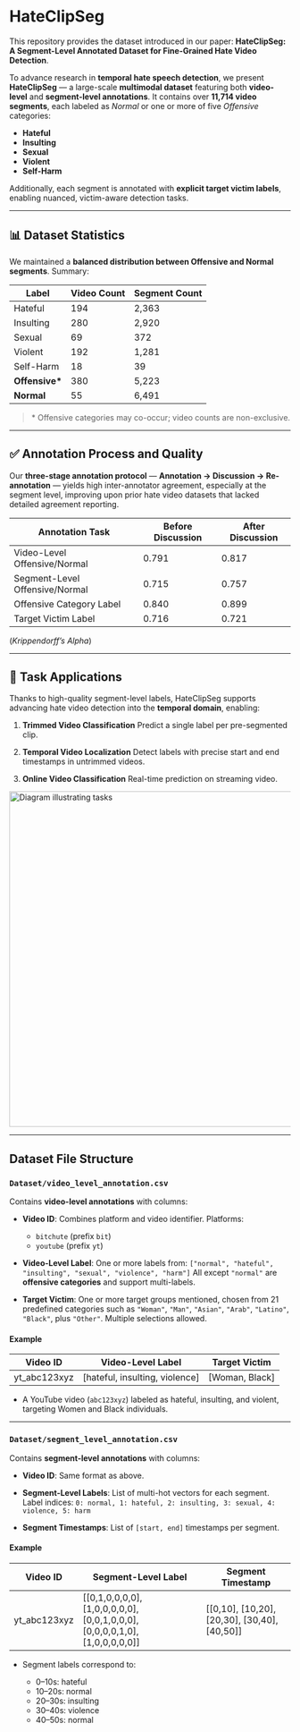 # HateClipSeg

This repository provides the dataset introduced in our paper:
**HateClipSeg: A Segment-Level Annotated Dataset for Fine-Grained Hate Video Detection**.

To advance research in **temporal hate speech detection**, we present **HateClipSeg** — a large-scale **multimodal dataset** featuring both **video-level** and **segment-level annotations**. It contains over **11,714 video segments**, each labeled as *Normal* or one or more of five *Offensive* categories:

* **Hateful**
* **Insulting**
* **Sexual**
* **Violent**
* **Self-Harm**

Additionally, each segment is annotated with **explicit target victim labels**, enabling nuanced, victim-aware detection tasks.

---

## 📊 Dataset Statistics

We maintained a **balanced distribution between Offensive and Normal segments**. Summary:

| Label           | Video Count | Segment Count |
| --------------- | ----------- | ------------- |
| Hateful         | 194         | 2,363         |
| Insulting       | 280         | 2,920         |
| Sexual          | 69          | 372           |
| Violent         | 192         | 1,281         |
| Self-Harm       | 18          | 39            |
| **Offensive\*** | 380         | 5,223         |
| **Normal**      | 55          | 6,491         |

> \* Offensive categories may co-occur; video counts are non-exclusive.

---

## ✅ Annotation Process and Quality

Our **three-stage annotation protocol** — **Annotation → Discussion → Re-annotation** — yields high inter-annotator agreement, especially at the segment level, improving upon prior hate video datasets that lacked detailed agreement reporting.

| Annotation Task                | Before Discussion | After Discussion |
| ------------------------------ | ----------------- | ---------------- |
| Video-Level Offensive/Normal   | 0.791             | 0.817            |
| Segment-Level Offensive/Normal | 0.715             | 0.757            |
| Offensive Category Label       | 0.840             | 0.899            |
| Target Victim Label            | 0.716             | 0.721            |

(*Krippendorff’s Alpha*)

---

## 🧠 Task Applications

Thanks to high-quality segment-level labels, HateClipSeg supports advancing hate video detection into the **temporal domain**, enabling:

1. **Trimmed Video Classification**
   Predict a single label per pre-segmented clip.

2. **Temporal Video Localization**
   Detect labels with precise start and end timestamps in untrimmed videos.

3. **Online Video Classification**
   Real-time prediction on streaming video.

<img src="Images/figure.png" alt="Diagram illustrating tasks" width="600"/>

---

## Dataset File Structure

### `Dataset/video_level_annotation.csv`

Contains **video-level annotations** with columns:

* **Video ID**: Combines platform and video identifier.
  Platforms:

  * `bitchute` (prefix `bit`)
  * `youtube` (prefix `yt`)

* **Video-Level Label**: One or more labels from:
  `["normal", "hateful", "insulting", "sexual", "violence", "harm"]`
  All except `"normal"` are **offensive categories** and support multi-labels.

* **Target Victim**: One or more target groups mentioned, chosen from 21 predefined categories such as `"Woman"`, `"Man"`, `"Asian"`, `"Arab"`, `"Latino"`, `"Black"`, plus `"Other"`. Multiple selections allowed.

#### Example

| Video ID      | Video-Level Label               | Target Victim   |
| ------------- | ------------------------------- | --------------- |
| yt\_abc123xyz | \[hateful, insulting, violence] | \[Woman, Black] |

* A YouTube video (`abc123xyz`) labeled as hateful, insulting, and violent, targeting Women and Black individuals.

---

### `Dataset/segment_level_annotation.csv`

Contains **segment-level annotations** with columns:

* **Video ID**: Same format as above.

* **Segment-Level Labels**: List of multi-hot vectors for each segment.
  Label indices:
  `0: normal, 1: hateful, 2: insulting, 3: sexual, 4: violence, 5: harm`

* **Segment Timestamps**: List of `[start, end]` timestamps per segment.

#### Example

| Video ID      | Segment-Level Label                                                               | Segment Timestamp                                  |
| ------------- | --------------------------------------------------------------------------------- | -------------------------------------------------- |
| yt\_abc123xyz | \[\[0,1,0,0,0,0], \[1,0,0,0,0,0], \[0,0,1,0,0,0], \[0,0,0,0,1,0], \[1,0,0,0,0,0]] | \[\[0,10], \[10,20], \[20,30], \[30,40], \[40,50]] |

* Segment labels correspond to:

  * 0–10s: hateful
  * 10–20s: normal
  * 20–30s: insulting
  * 30–40s: violence
  * 40–50s: normal
